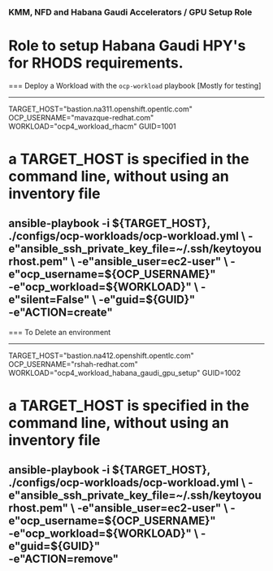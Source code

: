 ### KMM, NFD and Habana Gaudi Accelerators / GPU Setup Role ###
# Role to setup Habana Gaudi HPY's for RHODS requirements.

=== Deploy a Workload with the `ocp-workload` playbook [Mostly for testing]

----
TARGET_HOST="bastion.na311.openshift.opentlc.com"
OCP_USERNAME="mavazque-redhat.com"
WORKLOAD="ocp4_workload_rhacm"
GUID=1001

# a TARGET_HOST is specified in the command line, without using an inventory file
ansible-playbook -i ${TARGET_HOST}, ./configs/ocp-workloads/ocp-workload.yml \
    -e"ansible_ssh_private_key_file=~/.ssh/keytoyourhost.pem" \
    -e"ansible_user=ec2-user" \
    -e"ocp_username=${OCP_USERNAME}" \
    -e"ocp_workload=${WORKLOAD}" \
    -e"silent=False" \
    -e"guid=${GUID}" \
    -e"ACTION=create"
----

=== To Delete an environment

----
TARGET_HOST="bastion.na412.openshift.opentlc.com"
OCP_USERNAME="rshah-redhat.com"
WORKLOAD="ocp4_workload_habana_gaudi_gpu_setup"
GUID=1002

# a TARGET_HOST is specified in the command line, without using an inventory file
ansible-playbook -i ${TARGET_HOST}, ./configs/ocp-workloads/ocp-workload.yml \
    -e"ansible_ssh_private_key_file=~/.ssh/keytoyourhost.pem" \
    -e"ansible_user=ec2-user" \
    -e"ocp_username=${OCP_USERNAME}" \
    -e"ocp_workload=${WORKLOAD}" \
    -e"guid=${GUID}" \
    -e"ACTION=remove"
----
